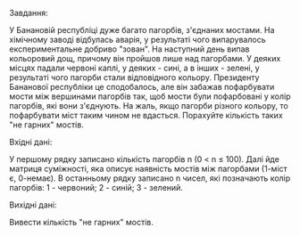 Завдання: 

У Банановій республіці дуже багато пагорбів, з'єднаних мостами. На хімічному заводі відбулась аварія, у результаті чого випарувалось експериментальне добриво "зован". На наступний день випав кольоровий дощ, причому він пройшов лише над пагорбами. У деяких місцях падали червоні каплі, у деяких - сині, а в інших - зелені, у результаті чого пагорби стали відповідного кольору. Президенту Бананової республіки це сподобалось, але він забажав пофарбувати мости між вершинами пагорбів так, щоб мости були пофарбовані у колір пагорбів, які вони з'єднують. На жаль, якщо пагорби різного кольору, то пофарбувати міст таким чином не вдасться. Порахуйте кількість таких "не гарних" мостів.

Вхідні дані:

У першому рядку записано кількість пагорбів n (0 < n ≤ 100). Далі йде матриця суміжності, яка описує наявність мостів між пагорбами (1-міст є, 0-немає). В останньому рядку записано n чисел, які позначають колір пагорбів: 1 - червоний; 2 - синій; 3 - зелений.

Вихідні дані:

Вивести кількість "не гарних" мостів.